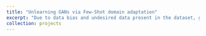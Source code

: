 ```yaml
---
title: "Unlearning GANs via Few-Shot domain adaptation"
excerpt: "Due to data bias and undesired data present in the dataset, generative models output unintended output which are harmful. To tackle this problem, we unlearn the generative models with the help of the user feedback. In our work using the feedback from the user we try to adapt our GAN so that it only produces the unintened images(negetive images). From there we try to purturb out initial model in such a way that it remain far from adapted model in parameter space."
collection: projects
---
```




